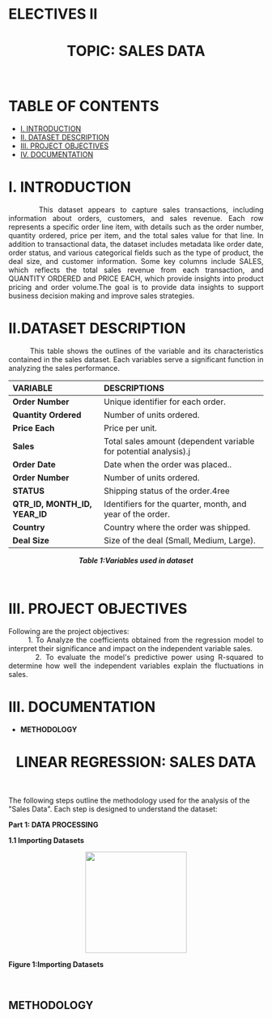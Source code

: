 # ELECTIVES II
<h1 align="center">TOPIC: SALES DATA</h1>
<br>

# TABLE OF CONTENTS
  * [I. INTRODUCTION](#i-introduction)
  * [II. DATASET DESCRIPTION](#ii-datasetdescription)
  * [III. PROJECT OBJECTIVES](#iii-projectobjectives)
  * [IV. DOCUMENTATION](#iv-documentation)
    
# I. INTRODUCTION
<p align="justify"> 
  &nbsp;&nbsp;&nbsp;&nbsp;&nbsp;&nbsp;This dataset appears to capture sales transactions, including information about orders, customers, and sales revenue. Each row represents a specific order line item, with details such as the order number, quantity ordered, price per item, and the total sales value for that line. In addition to transactional data, the dataset includes metadata like order date, order status, and various categorical fields such as the type of product, the deal size, and customer information. Some key columns include SALES, which reflects the total sales revenue from each transaction, and QUANTITY ORDERED and PRICE EACH, which provide insights into product pricing and order volume.The goal is to provide data insights to support business decision making and improve sales strategies. 
 <br>

# II.DATASET DESCRIPTION
<p align="justify"> 
 &nbsp;&nbsp;&nbsp;&nbsp;&nbsp;&nbsp;  This table shows the  outlines of the variable and its characteristics contained in the sales dataset. Each variables serve a significant function in analyzing the sales performance.
 
<div align="center">

 |  **VARIABLE** |  **DESCRIPTIONS** |
 |:-|:-|
 |   **Order Number**   |   Unique identifier for each order.  |
 |   **Quantity Ordered**   |   Number of units ordered. |
 |   **Price Each**   | Price per unit. |
 |   **Sales**   | Total sales amount (dependent variable for potential analysis).j |
 |   **Order Date**   | Date when the order was placed.. |
 |   **Order Number**   | Number of units ordered. |
 |   **STATUS**   | Shipping status of the order.4ree |
 |   **QTR_ID, MONTH_ID, YEAR_ID**   | Identifiers for the quarter, month, and year of the order. |
 |   **Country**   | Country where the order was shipped. |
 |   **Deal Size**   | Size of the deal (Small, Medium, Large). |
 
<p align="center"> 
 
***Table 1:Variables used in dataset***
</div>
<br>

# III. PROJECT OBJECTIVES
<p align="justify"> 
Following are the project objectives:
<br>
 &nbsp;&nbsp;&nbsp;&nbsp;&nbsp;&nbsp; 1. To Analyze the coefficients obtained from the regression model to interpret their significance and impact on the independent variable sales.
<br>
&nbsp;&nbsp;&nbsp;&nbsp;&nbsp;&nbsp;  2. To evaluate the model's predictive power using R-squared to determine how well the independent variables explain the fluctuations in sales.
<br>
 
# III. DOCUMENTATION
   + **METHODOLOGY**
     
 <h1 align="center">LINEAR REGRESSION: SALES DATA</h1>
<br>

The following steps outline the methodology used for the analysis of the "Sales Data". Each step is designed to understand the dataset:
<br>

<p align="justify"> 
 
**Part 1: DATA PROCESSING**
 
 **1.1 Importing Datasets**
<br>
<p align="center">
<img src= "https://github.com/user-attachments/assets/18737a04-f3a4-4fda-9f9c-daf5fac240d2" style="height: 200px;">
</p>

 <p align="center"> 
  
  **Figure 1:Importing Datasets**
 </div>
 <br>


## METHODOLOGY
<p align="center">
 







